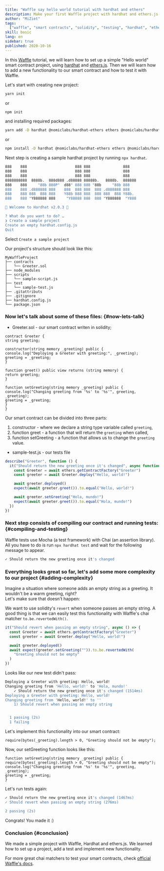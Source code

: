 ```yaml
---
title: "Waffle say hello world tutorial with hardhat and ethers"
description: Make your first Waffle project with hardhat and ethers.js
author: "MiZiet"
tags:
  ["waffle", "smart contracts", "solidity", "testing", "hardhat", "ethers.js"]
skill: basic
lang: en
sidebar: true
published: 2020-10-16
---
```


In this [Waffle](https://ethereum-waffle.readthedocs.io) tutorial, we will learn how to set up a simple "Hello world" smart contract project, using [hardhat](https://hardhat.org/) and [ethers.js](https://docs.ethers.io/v5/). Then we will learn how to add a new functionality to our smart contract and how to test it with Waffle.

Let's start with creating new project:

```bash
yarn init
```

or

```bash
npm init
```

and installing required packages:

```bash
yarn add -D hardhat @nomiclabs/hardhat-ethers ethers @nomiclabs/hardhat-waffle ethereum-waffle chai
```

or

```bash
npm install -D hardhat @nomiclabs/hardhat-ethers ethers @nomiclabs/hardhat-waffle ethereum-waffle chai
```

Next step is creating a sample hardhat project by running `npx hardhat`.

```bash
888    888                      888 888               888
888    888                      888 888               888
888    888                      888 888               888
8888888888  8888b.  888d888 .d88888 88888b.   8888b.  888888
888    888     "88b 888P"  d88" 888 888 "88b     "88b 888
888    888 .d888888 888    888  888 888  888 .d888888 888
888    888 888  888 888    Y88b 888 888  888 888  888 Y88b.
888    888 "Y888888 888     "Y88888 888  888 "Y888888  "Y888

👷 Welcome to Hardhat v2.0.3 👷‍

? What do you want to do? …
❯ Create a sample project
Create an empty hardhat.config.js
Quit
```

Select `Create a sample project`

Our project's structure should look like this:

```
MyWaffleProject
├── contracts
│   └── Greeter.sol
├── node_modules
├── scripts
│   └── sample-script.js
├── test
│   └── sample-test.js
├── .gitattributs
├── .gitignore
├── hardhat.config.js
└── package.json
```

### Now let's talk about some of these files: {#now-lets-talk}

- Greeter.sol - our smart contract writen in solidity;

```solidity
contract Greeter {
string greeting;

constructor(string memory _greeting) public {
console.log("Deploying a Greeter with greeting:", _greeting);
greeting = _greeting;
}

function greet() public view returns (string memory) {
return greeting;
}

function setGreeting(string memory _greeting) public {
console.log("Changing greeting from '%s' to '%s'", greeting, _greeting);
greeting = _greeting;
}
}
```

Our smart contract can be divided into three parts:

1. constructor - where we declare a string type variable called `greeting`,
2. function greet - a function that will return the `greeting` when called,
3. function setGreeting - a function that allows us to change the `greeting` value.

- sample-test.js - our tests file

```js
describe("Greeter", function () {
  it("Should return the new greeting once it's changed", async function () {
    const Greeter = await ethers.getContractFactory("Greeter")
    const greeter = await Greeter.deploy("Hello, world!")

    await greeter.deployed()
    expect(await greeter.greet()).to.equal("Hello, world!")

    await greeter.setGreeting("Hola, mundo!")
    expect(await greeter.greet()).to.equal("Hola, mundo!")
  })
})
```

### Next step consists of compiling our contract and running tests: {#compiling-and-testing}

Waffle tests use Mocha (a test framework) with Chai (an assertion library). All you have to do is run `npx hardhat test` and wait for the following message to appear.

```bash
✓ Should return the new greeting once it's changed
```

### Everything looks great so far, let's add some more complexity to our project <Emoji text=":slightly_smiling_face:" size={1}/> {#adding-complexity}

Imagine a situation where someone adds an empty string as a greeting. It wouldn't be a warm greeting, right?  
Let's make sure that doesn't happen:

We want to use solidity's `revert` when someone passes an empty string. A good thing is that we can easily test this functionality with Waffle's chai matcher `to.be.revertedWith()`.

```js
it("Should revert when passing an empty string", async () => {
  const Greeter = await ethers.getContractFactory("Greeter")
  const greeter = await Greeter.deploy("Hello, world!")

  await greeter.deployed()
  await expect(greeter.setGreeting("")).to.be.revertedWith(
    "Greeting should not be empty"
  )
})
```

Looks like our new test didn't pass:

```bash
Deploying a Greeter with greeting: Hello, world!
Changing greeting from 'Hello, world!' to 'Hola, mundo!'
    ✓ Should return the new greeting once it's changed (1514ms)
Deploying a Greeter with greeting: Hello, world!
Changing greeting from 'Hello, world!' to ''
    1) Should revert when passing an empty string


  1 passing (2s)
  1 failing
```

Let's implement this functionality into our smart contract:

```solidity
require(bytes(_greeting).length > 0, "Greeting should not be empty");
```

Now, our setGreeting function looks like this:

```solidity
function setGreeting(string memory _greeting) public {
require(bytes(_greeting).length > 0, "Greeting should not be empty");
console.log("Changing greeting from '%s' to '%s'", greeting, _greeting);
greeting = _greeting;
}
```

Let's run tests again:

```bash
✓ Should return the new greeting once it's changed (1467ms)
✓ Should revert when passing an empty string (276ms)

2 passing (2s)
```

Congrats! You made it :)

### Conclusion {#conclusion}

We made a simple project with Waffle, Hardhat and ethers.js. We learned how to set up a project, add a test and implement new functionality.

For more great chai matchers to test your smart contracts, check [official Waffle's docs](https://ethereum-waffle.readthedocs.io/en/latest/matchers.html).

